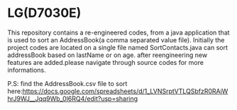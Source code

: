 # LG(D7030E)

This repository contains a re-engineered codes, from a java application that is used to sort an AddressBook(a comma separated value file).
Initially the project codes are located on a single file named SortContacts.java can sort addressBook based on lastName or on age.
after reengineering new features are added.please navigate through source codes for more informations.

P.S: find the AddressBook.csv file to sort here:https://docs.google.com/spreadsheets/d/1_LVNSrptVTLQSbfzR0RAjWhrJ9WJ__Jqq9Wb_0l6RQ4/edit?usp=sharing 
